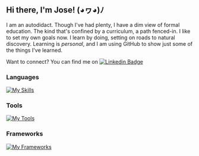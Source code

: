 <!--
**jgome284/jgome284** is a ✨ _special_ ✨ repository because its `README.md` (this file) appears on your GitHub profile.
-->

## Hi there, I'm Jose! (◕ヮ◕)ﾉ
I am an autodidact. Though I've had plenty, I have a dim view of formal education. The kind that's confined by a curriculum, a path fenced-in. I like to set my own goals now. I learn by doing, setting on roads to natural discovery. Learning is *personal*, and I am using GitHub to show just some of the things I've learned. 

Want to connect? You can find me on [![Linkedin Badge](https://img.shields.io/badge/LinkedIn-0077B5?style=plastic&logo=linkedin&logoColor=white)](https://www.linkedin.com/in/jose-miguel-gomez-03ba16129/)

### Languages
[![My Skills](https://skillicons.dev/icons?i=python,typescript,js,html,css,cpp)](https://skillicons.dev)

### Tools
[![My Tools](https://skillicons.dev/icons?i=docker,vscode,linux,bash,md,git,github,gitlab,raspberrypi,arduino)](https://skillicons.dev)

### Frameworks
[![My Frameworks](https://skillicons.dev/icons?i=flask,scikitlearn,tensorflow,kubernetes,regex,opencv,deno,react,nodejs,d3,bootstrap,jquery,sass,redis,mongodb,sqlite,postgres&perline=10)](https://skillicons.dev)

